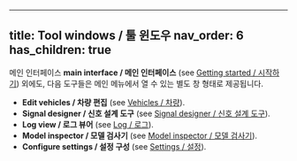 ---

title: Tool windows / 툴 윈도우
nav\_order: 6
has\_children: true
-------------------

메인 인터페이스 **main interface / 메인 인터페이스** (see [Getting started / 시작하기](gettingstarted.md)) 외에도,
다음 도구들은 메인 메뉴에서 열 수 있는 별도 창 형태로 제공됩니다.

* **Edit vehicles / 차량 편집** (see [Vehicles / 차량](windows/vehicles.md)).
* **Signal designer / 신호 설계 도구** (see [Signal designer / 신호 설계 도구](windows/signaldesigner.md)).
* **Log view / 로그 뷰어** (see [Log / 로그](windows/log.md)).
* **Model inspector / 모델 검사기** (see [Model inspector / 모델 검사기](windows/modelinspector.md)).
* **Configure settings / 설정 구성** (see [Settings / 설정](windows/settings.md)).
